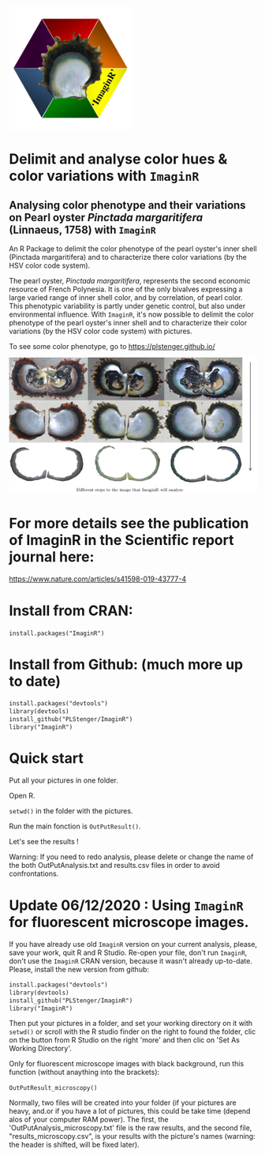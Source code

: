 <img src="https://github.com/PLStenger/ImaginR/blob/master/logo_imaginr.png" width="250" height="250" class="center">

# Delimit and analyse color hues & color variations with `ImaginR`

## Analysing color phenotype and their variations on Pearl oyster *Pinctada margaritifera* (Linnaeus, 1758) with `ImaginR`
An R Package to delimit the color phenotype of the pearl oyster's inner shell (Pinctada margaritifera) and to characterize there color variations (by the HSV color code system).

The pearl oyster, *Pinctada margaritifera*, represents the second economic resource of French Polynesia.
It is one of the only bivalves expressing a large varied range of inner shell color, and by correlation, of pearl color.
This phenotypic variability is partly under genetic control, but also under environmental influence.
With `ImaginR`, it's now possible to delimit the color phenotype of the pearl oyster's inner shell and to characterize their color variations (by the HSV color code system) with pictures.

To see some color phenotype, go to https://plstenger.github.io/

![alt tag](https://github.com/PLStenger/ImaginR/blob/master/pmarg.png)

# For more details see the publication of ImaginR in the Scientific report journal here:
https://www.nature.com/articles/s41598-019-43777-4

# Install from CRAN:
`install.packages("ImaginR")`

# Install from Github: (much more up to date)

    install.packages("devtools")
    library(devtools)
    install_github("PLStenger/ImaginR")
    library("ImaginR")


# Quick start
Put all your pictures in one folder. 

Open R. 

`setwd()` in the folder with the pictures.

Run the main fonction is `OutPutResult()`. 

Let's see the results !

Warning: If you need to redo analysis, please delete or change the name of the both OutPutAnalysis.txt and results.csv files in order to avoid confrontations.

# Update 06/12/2020 : Using `ImaginR` for fluorescent microscope images.

If you have already use old `ImaginR` version on your current analysis, please, save your work, quit R and R Studio. Re-open your file, don't run `ImaginR`, don't use the `ImaginR` CRAN version, because it wasn't already up-to-date. Please, install the new version from github:

    install.packages("devtools")
    library(devtools)
    install_github("PLStenger/ImaginR")
    library("ImaginR")

Then put your pictures in a folder, and set your working directory on it with `setwd()` or scroll with the R studio finder on the right to found the folder, clic on the button from R Studio on the right 'more' and then clic on 'Set As Working Directory'.

Only for fluorescent microscope images with black background, run this function (without anaything into the brackets):

`OutPutResult_microscopy()`

Normally, two files will be created into your folder (if your pictures are heavy, and.or if you have a lot of pictures, this could be take time (depend alos of your computer RAM power).
The first, the 'OutPutAnalysis_microscopy.txt' file is the raw results, and the second file, "results_microscopy.csv", is your results with the picture's names (warning: the header is shifted, will be fixed later).


